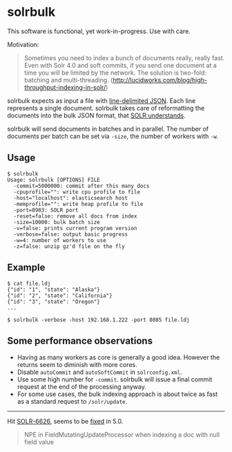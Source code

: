 solrbulk
========

This software is functional, yet work-in-progress. Use with care.

Motivation:

> Sometimes you need to index a bunch of documents really, really fast.
  Even with Solr 4.0 and soft commits, if you send one document at a time
  you will be limited by the network. The solution is two-fold: batching
  and multi-threading. (http://lucidworks.com/blog/high-throughput-indexing-in-solr/)

solrbulk expects as input a file with [line-delimited JSON](http://en.wikipedia.org/wiki/Line_Delimited_JSON). Each line
represents a single document. solrbulk takes care of reformatting the documents
into the bulk JSON format, that [SOLR understands](https://wiki.apache.org/solr/UpdateJSON).

solrbulk will send documents in batches and in parallel. The number of documents
per batch can be set via `-size`, the number of workers with `-w`.

Usage
-----

    $ solrbulk
    Usage: solrbulk [OPTIONS] FILE
      -commit=5000000: commit after this many docs
      -cpuprofile="": write cpu profile to file
      -host="localhost": elasticsearch host
      -memprofile="": write heap profile to file
      -port=8983: SOLR port
      -reset=false: remove all docs from index
      -size=10000: bulk batch size
      -v=false: prints current program version
      -verbose=false: output basic progress
      -w=4: number of workers to use
      -z=false: unzip gz'd file on the fly

Example
-------

    $ cat file.ldj
    {"id": "1", "state": "Alaska"}
    {"id": "2", "state": "California"}
    {"id": "3", "state": "Oregon"}
    ...

    $ solrbulk -verbose -host 192.168.1.222 -port 8085 file.ldj

Some performance observations
-----------------------------

* Having as many workers as core is generally a good idea. However the returns seem to diminish with more cores.
* Disable `autoCommit` and `autoSoftCommit` in `solrconfig.xml`.
* Use some high number for `-commit`. solrbulk will issue a final commit request at the end of the processing anyway.
* For some use cases, the bulk indexing approach is about twice as fast as a standard request to `/solr/update`.

----

Hit [SOLR-6626](https://issues.apache.org/jira/browse/SOLR-6626),
seems to be [fixed](https://svn.apache.org/viewvc?view=revision&revision=1646389) in 5.0.

> NPE in FieldMutatingUpdateProcessor when indexing a doc with null field value
